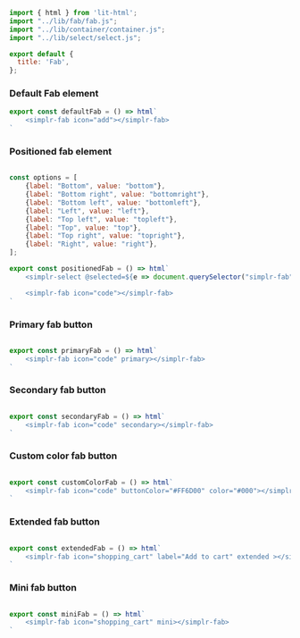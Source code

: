 ```js script
import { html } from 'lit-html';
import "../lib/fab/fab.js";
import "../lib/container/container.js";
import "../lib/select/select.js";

export default {
  title: 'Fab',
};
```

### Default Fab element

```js preview-story
export const defaultFab = () => html`
    <simplr-fab icon="add"></simplr-fab>
`
```


### Positioned fab element

```js preview-story

const options = [
    {label: "Bottom", value: "bottom"},
    {label: "Bottom right", value: "bottomright"},
    {label: "Bottom left", value: "bottomleft"},
    {label: "Left", value: "left"},
    {label: "Top left", value: "topleft"},
    {label: "Top", value: "top"},
    {label: "Top right", value: "topright"},
    {label: "Right", value: "right"},
];

export const positionedFab = () => html`
    <simplr-select @selected=${e => document.querySelector("simplr-fab").position = document.querySelector("simplr-select").getValue()} label="position" .options=${options}></simplr-select>    

    <simplr-fab icon="code"></simplr-fab>
`
```


### Primary fab button

```js preview-story

export const primaryFab = () => html`
    <simplr-fab icon="code" primary></simplr-fab>
`
```


### Secondary fab button

```js preview-story

export const secondaryFab = () => html`
    <simplr-fab icon="code" secondary></simplr-fab>
`
```


### Custom color fab button

```js preview-story

export const customColorFab = () => html`
    <simplr-fab icon="code" buttonColor="#FF6D00" color="#000"></simplr-fab>
`
```


### Extended fab button

```js preview-story

export const extendedFab = () => html`
    <simplr-fab icon="shopping_cart" label="Add to cart" extended ></simplr-fab>
`
```

### Mini fab button

```js preview-story

export const miniFab = () => html`
    <simplr-fab icon="shopping_cart" mini></simplr-fab>
`
```

